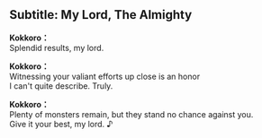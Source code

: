# 

  
## Subtitle: My Lord, The Almighty
  
**Kokkoro：**  
Splendid results, my lord.  
  
**Kokkoro：**  
Witnessing your valiant efforts up close is an honor  
I can't quite describe. Truly.  
  
**Kokkoro：**  
Plenty of monsters remain, but they stand no chance against you.  
Give it your best, my lord. ♪  
